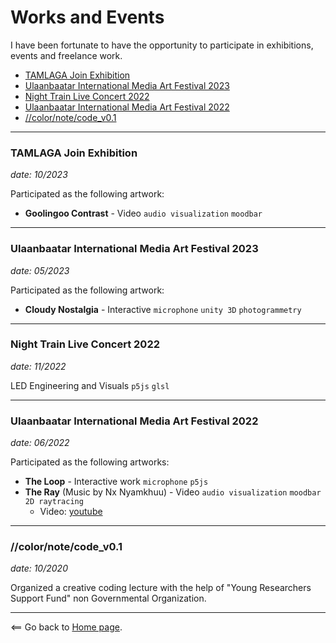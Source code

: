 # Works and Events

I have been fortunate to have the opportunity to participate in exhibitions, events and freelance work.

- [TAMLAGA Join Exhibition](#tamlaga-join-exhibition)
- [Ulaanbaatar International Media Art Festival 2023](#ulaanbaatar-international-media-art-festival-2023)
- [Night Train Live Concert 2022](#night-train-live-concert-2022)
- [Ulaanbaatar International Media Art Festival 2022](#ulaanbaatar-international-media-art-festival-2022)
- [//color/note/code_v0.1](#colornotecode_v01)

----------------------

### TAMLAGA Join Exhibition

_date: 10/2023_

Participated as the following artwork:

* **Goolingoo Contrast** - Video `audio visualization` `moodbar`

----------------------

### Ulaanbaatar International Media Art Festival 2023

_date: 05/2023_

Participated as the following artwork:

* **Cloudy Nostalgia** - Interactive `microphone` `unity 3D` `photogrammetry`

----------------------

### Night Train Live Concert 2022

_date: 11/2022_

LED Engineering and Visuals `p5js` `glsl`

----------------------

### Ulaanbaatar International Media Art Festival 2022 

_date: 06/2022_

Participated as the following artworks:

* **The Loop** - Interactive work `microphone` `p5js`
* **The Ray** (Music by Nx Nyamkhuu) - Video `audio visualization` `moodbar` `2D raytracing`
    - Video: [youtube](https://www.youtube.com/watch?v=OGsn-PbV8Vk)
    

----------------------

### //color/note/code_v0.1

_date: 10/2020_

Organized a creative coding lecture with the help of "Young Researchers Support Fund" non Governmental Organization.

----------------------

<== Go back to [Home page](.).
